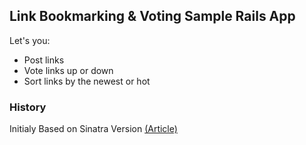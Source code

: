 ## Link Bookmarking & Voting Sample Rails App

Let's you:

* Post links
* Vote links up or down
* Sort links by the newest or hot


### History

Initialy Based on Sinatra Version [(Article)](http://www.drurly.com/blog/2012/06/05/build-reddit-in-sinatra)